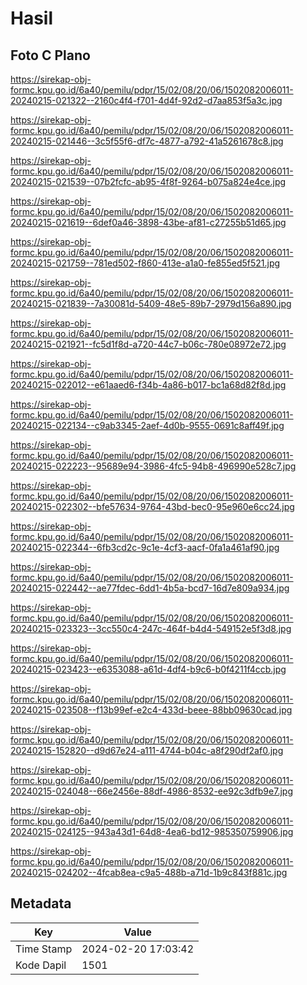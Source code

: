 # Hasil

## Foto C Plano

https://sirekap-obj-formc.kpu.go.id/6a40/pemilu/pdpr/15/02/08/20/06/1502082006011-20240215-021322--2160c4f4-f701-4d4f-92d2-d7aa853f5a3c.jpg

https://sirekap-obj-formc.kpu.go.id/6a40/pemilu/pdpr/15/02/08/20/06/1502082006011-20240215-021446--3c5f55f6-df7c-4877-a792-41a5261678c8.jpg

https://sirekap-obj-formc.kpu.go.id/6a40/pemilu/pdpr/15/02/08/20/06/1502082006011-20240215-021539--07b2fcfc-ab95-4f8f-9264-b075a824e4ce.jpg

https://sirekap-obj-formc.kpu.go.id/6a40/pemilu/pdpr/15/02/08/20/06/1502082006011-20240215-021619--6def0a46-3898-43be-af81-c27255b51d65.jpg

https://sirekap-obj-formc.kpu.go.id/6a40/pemilu/pdpr/15/02/08/20/06/1502082006011-20240215-021759--781ed502-f860-413e-a1a0-fe855ed5f521.jpg

https://sirekap-obj-formc.kpu.go.id/6a40/pemilu/pdpr/15/02/08/20/06/1502082006011-20240215-021839--7a30081d-5409-48e5-89b7-2979d156a890.jpg

https://sirekap-obj-formc.kpu.go.id/6a40/pemilu/pdpr/15/02/08/20/06/1502082006011-20240215-021921--fc5d1f8d-a720-44c7-b06c-780e08972e72.jpg

https://sirekap-obj-formc.kpu.go.id/6a40/pemilu/pdpr/15/02/08/20/06/1502082006011-20240215-022012--e61aaed6-f34b-4a86-b017-bc1a68d82f8d.jpg

https://sirekap-obj-formc.kpu.go.id/6a40/pemilu/pdpr/15/02/08/20/06/1502082006011-20240215-022134--c9ab3345-2aef-4d0b-9555-0691c8aff49f.jpg

https://sirekap-obj-formc.kpu.go.id/6a40/pemilu/pdpr/15/02/08/20/06/1502082006011-20240215-022223--95689e94-3986-4fc5-94b8-496990e528c7.jpg

https://sirekap-obj-formc.kpu.go.id/6a40/pemilu/pdpr/15/02/08/20/06/1502082006011-20240215-022302--bfe57634-9764-43bd-bec0-95e960e6cc24.jpg

https://sirekap-obj-formc.kpu.go.id/6a40/pemilu/pdpr/15/02/08/20/06/1502082006011-20240215-022344--6fb3cd2c-9c1e-4cf3-aacf-0fa1a461af90.jpg

https://sirekap-obj-formc.kpu.go.id/6a40/pemilu/pdpr/15/02/08/20/06/1502082006011-20240215-022442--ae77fdec-6dd1-4b5a-bcd7-16d7e809a934.jpg

https://sirekap-obj-formc.kpu.go.id/6a40/pemilu/pdpr/15/02/08/20/06/1502082006011-20240215-023323--3cc550c4-247c-464f-b4d4-549152e5f3d8.jpg

https://sirekap-obj-formc.kpu.go.id/6a40/pemilu/pdpr/15/02/08/20/06/1502082006011-20240215-023423--e6353088-a61d-4df4-b9c6-b0f4211f4ccb.jpg

https://sirekap-obj-formc.kpu.go.id/6a40/pemilu/pdpr/15/02/08/20/06/1502082006011-20240215-023508--f13b99ef-e2c4-433d-beee-88bb09630cad.jpg

https://sirekap-obj-formc.kpu.go.id/6a40/pemilu/pdpr/15/02/08/20/06/1502082006011-20240215-152820--d9d67e24-a111-4744-b04c-a8f290df2af0.jpg

https://sirekap-obj-formc.kpu.go.id/6a40/pemilu/pdpr/15/02/08/20/06/1502082006011-20240215-024048--66e2456e-88df-4986-8532-ee92c3dfb9e7.jpg

https://sirekap-obj-formc.kpu.go.id/6a40/pemilu/pdpr/15/02/08/20/06/1502082006011-20240215-024125--943a43d1-64d8-4ea6-bd12-985350759906.jpg

https://sirekap-obj-formc.kpu.go.id/6a40/pemilu/pdpr/15/02/08/20/06/1502082006011-20240215-024202--4fcab8ea-c9a5-488b-a71d-1b9c843f881c.jpg


## Metadata

| Key        | Value               |
| ---------- | ------------------- |
| Time Stamp | 2024-02-20 17:03:42 |
| Kode Dapil | 1501                |



